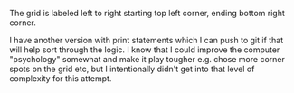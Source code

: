 The grid is labeled left to right starting top left corner, ending bottom right corner. 

I have another version with print statements which I can push to git if that will help sort through the logic. I know that I could improve the computer "psychology" somewhat and make it play tougher e.g. chose more corner spots on the grid etc, but I intentionally didn't get into that level of complexity for this attempt.
